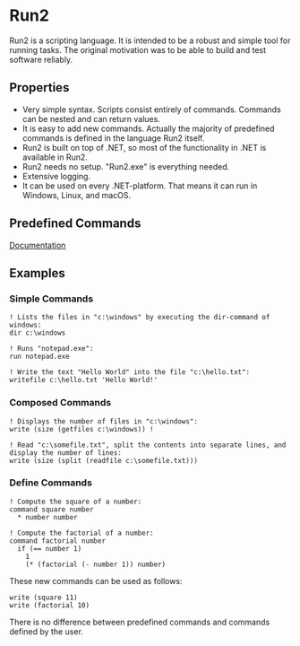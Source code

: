 # Run2

Run2 is a scripting language. It is intended to be a robust and simple tool for running tasks. The original motivation was to be able to build and test software reliably.

## Properties

* Very simple syntax. Scripts consist entirely of commands. Commands can be nested and can return values. 
* It is easy to add new commands. Actually the majority of predefined commands is defined in the language Run2 itself.
* Run2 is built on top of .NET, so most of the functionality in .NET is available in Run2.
* Run2 needs no setup. "Run2.exe" is everything needed.
* Extensive logging.
* It can be used on every .NET-platform. That means it can run in Windows, Linux, and macOS.

## Predefined Commands

[Documentation](Commands.md)

## Examples

### Simple Commands

```
! Lists the files in "c:\windows" by executing the dir-command of windows: 
dir c:\windows

! Runs "notepad.exe":
run notepad.exe

! Write the text "Hello World" into the file "c:\hello.txt":
writefile c:\hello.txt 'Hello World!' 
```

### Composed Commands

```
! Displays the number of files in "c:\windows":
write (size (getfiles c:\windows)) ! 

! Read "c:\somefile.txt", split the contents into separate lines, and display the number of lines:
write (size (split (readfile c:\somefile.txt))) 
```

### Define Commands

```
! Compute the square of a number:
command square number
  * number number
  
! Compute the factorial of a number:
command factorial number 
  if (== number 1) 
    1 
    (* (factorial (- number 1)) number)
```

These new commands can be used as follows:

```
write (square 11)
write (factorial 10)
```

There is no difference between predefined commands and commands defined by the user.
